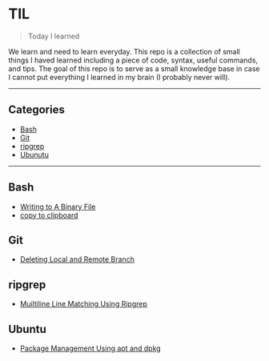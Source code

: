 # TIL

> Today I learned

We learn and need to learn everyday. This repo is a collection of small things I haved learned including a piece of code, syntax, useful commands, and tips. The goal of this repo is to serve as a small knowledge base in case I cannot put everything I learned in my brain (I probably never will). 

---

## Categories

* [Bash](#bash)
* [Git](#git)
* [ripgrep](#ripgrep)
* [Ubunutu](#ubuntu)

---

## Bash

- [Writing to A Binary File](bash/writing_to_a_binary_file.md)
- [copy to clipboard](bash/copy_to_clipboard.md)

## Git

- [Deleting Local and Remote Branch](git/deleting_local_and_remote_branch.md)

## ripgrep

- [Muiltiline Line Matching Using Ripgrep](ripgrep/muiltiline_line_matching_using_ripgrep.md)

## Ubuntu

- [Package Management Using apt and dpkg](ubuntu/Package_Management_Using_apt_and_dpkg.md)

